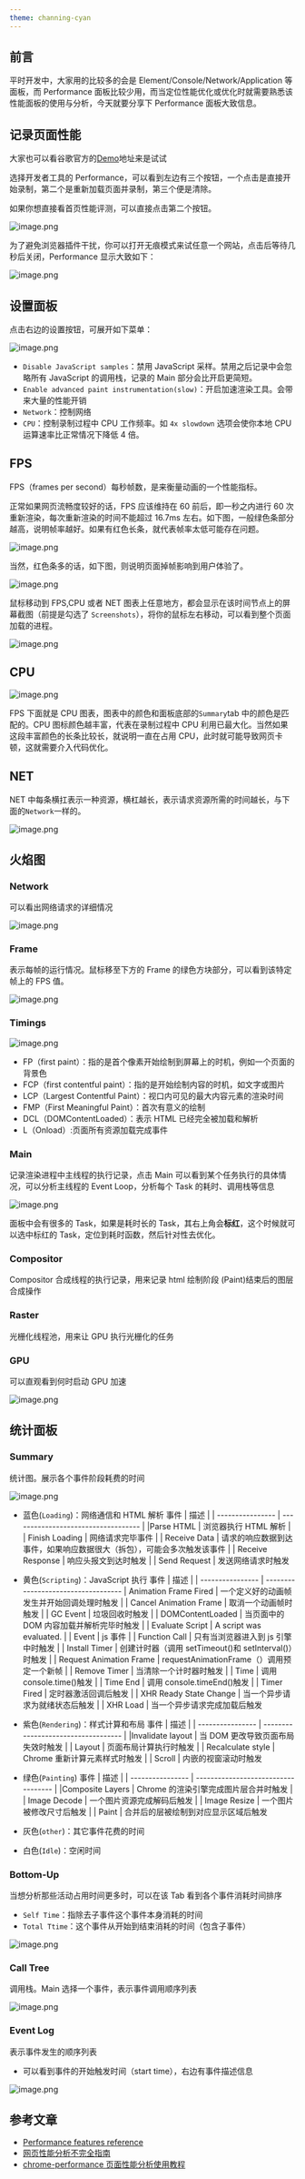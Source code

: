 ```yaml
---
theme: channing-cyan
---
```


## 前言

平时开发中，大家用的比较多的会是 Element/Console/Network/Application 等面板，而 Performance 面板比较少用，而当定位性能优化或优化时就需要熟悉该性能面板的使用与分析，今天就要分享下 Performance 面板大致信息。

## 记录页面性能

大家也可以看谷歌官方的[Demo](https://googlechrome.github.io/devtools-samples/jank/)地址来是试试

选择开发者工具的 Performance，可以看到左边有三个按钮，一个点击是直接开始录制，第二个是重新加载页面并录制，第三个便是清除。

如果你想直接看首页性能评测，可以直接点击第二个按钮。

![image.png](https://p3-juejin.byteimg.com/tos-cn-i-k3u1fbpfcp/5050285ebabf4cd59b7061be0b308dff~tplv-k3u1fbpfcp-watermark.image?)

为了避免浏览器插件干扰，你可以打开无痕模式来试任意一个网站，点击后等待几秒后关闭，Performance 显示大致如下：

![image.png](https://p3-juejin.byteimg.com/tos-cn-i-k3u1fbpfcp/3aa2f243bae34ca5a90eec5ab74ad217~tplv-k3u1fbpfcp-watermark.image?)

## 设置面板

点击右边的设置按钮，可展开如下菜单：

![image.png](https://p1-juejin.byteimg.com/tos-cn-i-k3u1fbpfcp/42386f2e36c34530ae8d7ae919f9c77a~tplv-k3u1fbpfcp-watermark.image?)

- `Disable JavaScript samples`：禁用 JavaScript 采样。禁用之后记录中会忽略所有 JavaScript 的调用栈，记录的 Main 部分会比开启更简短。
- `Enable advanced paint instrumentation(slow)`：开启加速渲染工具。会带来大量的性能开销
- `Network`：控制网络
- `CPU`：控制录制过程中 CPU 工作频率。如 `4x slowdown` 选项会使你本地 CPU 运算速率比正常情况下降低 4 倍。

## FPS

FPS（frames per second）每秒帧数，是来衡量动画的一个性能指标。

正常如果网页流畅度较好的话，FPS 应该维持在 60 前后，即一秒之内进行 60 次重新渲染，每次重新渲染的时间不能超过 16.7ms 左右。如下图，一般绿色条部分越高，说明帧率越好。如果有红色长条，就代表帧率太低可能存在问题。

![image.png](https://p1-juejin.byteimg.com/tos-cn-i-k3u1fbpfcp/dfbfbf2a7a614934841f654bffefd4d8~tplv-k3u1fbpfcp-watermark.image?)

当然，红色条多的话，如下图，则说明页面掉帧影响到用户体验了。

![image.png](https://p1-juejin.byteimg.com/tos-cn-i-k3u1fbpfcp/509862620d0d44cbbefd800499b2fb24~tplv-k3u1fbpfcp-watermark.image?)

鼠标移动到 FPS,CPU 或者 NET 图表上任意地方，都会显示在该时间节点上的屏幕截图（前提是勾选了 `Screenshots`），将你的鼠标左右移动，可以看到整个页面加载的进程。

![image.png](https://p3-juejin.byteimg.com/tos-cn-i-k3u1fbpfcp/d8bc05ce93094b4ebfc3bab694d1b772~tplv-k3u1fbpfcp-watermark.image?)

## CPU

![image.png](https://p1-juejin.byteimg.com/tos-cn-i-k3u1fbpfcp/3eded62a844245ea947f994b8930e841~tplv-k3u1fbpfcp-watermark.image?)

FPS 下面就是 CPU 图表，图表中的颜色和面板底部的`Summary`tab 中的颜色是匹配的。CPU 图标颜色越丰富，代表在录制过程中 CPU 利用已最大化。当然如果这段丰富颜色的长条比较长，就说明一直在占用 CPU，此时就可能导致网页卡顿，这就需要介入代码优化。

## NET

NET 中每条横扛表示一种资源，横杠越长，表示请求资源所需的时间越长，与下面的`Network`一样的。

![image.png](https://p6-juejin.byteimg.com/tos-cn-i-k3u1fbpfcp/a4313a72b6ae450cac14d71e4b16e284~tplv-k3u1fbpfcp-watermark.image?)

## 火焰图

### Network

可以看出网络请求的详细情况

![image.png](https://p9-juejin.byteimg.com/tos-cn-i-k3u1fbpfcp/493e4631f9e84dcbacee504674265eb0~tplv-k3u1fbpfcp-watermark.image?)

### Frame

表示每帧的运行情况。鼠标移至下方的 Frame 的绿色方块部分，可以看到该特定帧上的 FPS 值。

![image.png](https://p1-juejin.byteimg.com/tos-cn-i-k3u1fbpfcp/8c6fb4f2d49541d7b82067036e57c75d~tplv-k3u1fbpfcp-watermark.image?)

### Timings

![image.png](https://p3-juejin.byteimg.com/tos-cn-i-k3u1fbpfcp/35a04527ab15423bbce1a358bf6a89c1~tplv-k3u1fbpfcp-watermark.image?)

- FP（first paint）：指的是首个像素开始绘制到屏幕上的时机，例如一个页面的背景色
- FCP（first contentful paint）：指的是开始绘制内容的时机，如文字或图片
- LCP（Largest Contentful Paint）：视口内可见的最大内容元素的渲染时间
- FMP（First Meaningful Paint）：首次有意义的绘制
- DCL（DOMContentLoaded）：表示 HTML 已经完全被加载和解析
- L（Onload）:页面所有资源加载完成事件

### Main

记录渲染进程中主线程的执行记录，点击 Main 可以看到某个任务执行的具体情况，可以分析主线程的 Event Loop，分析每个 Task 的耗时、调用栈等信息

![image.png](https://p3-juejin.byteimg.com/tos-cn-i-k3u1fbpfcp/7cc77938f6c046b2bee913358a56eeca~tplv-k3u1fbpfcp-watermark.image?)

面板中会有很多的 Task，如果是耗时长的 Task，其右上角会**标红**，这个时候就可以选中标红的 Task，定位到耗时函数，然后针对性去优化。

### Compositor

Compositor 合成线程的执行记录，用来记录 html 绘制阶段 (Paint)结束后的图层合成操作

### Raster

光栅化线程池，用来让 GPU 执行光栅化的任务

### GPU

可以直观看到何时启动 GPU 加速

![image.png](https://p1-juejin.byteimg.com/tos-cn-i-k3u1fbpfcp/1d1d73b751b74e2fb4da656010526c0b~tplv-k3u1fbpfcp-watermark.image?)

## 统计面板

### Summary

统计图。展示各个事件阶段耗费的时间

![image.png](https://p1-juejin.byteimg.com/tos-cn-i-k3u1fbpfcp/3732f3f740994f3a8679d32400b25c72~tplv-k3u1fbpfcp-watermark.image?)

- 蓝色(`Loading`)：网络通信和 HTML 解析
  事件 | 描述 |
  | ---------------- | ----------------------------------- |
  |Parse HTML | 浏览器执行 HTML 解析 |
  | Finish Loading | 网络请求完毕事件 |
  | Receive Data | 请求的响应数据到达事件，如果响应数据很大（拆包），可能会多次触发该事件 |
  | Receive Response | 响应头报文到达时触发 |
  | Send Request | 发送网络请求时触发

- 黄色(`Scripting`)：JavaScript 执行
  事件 | 描述 |
  | ---------------- | ----------------------------------- |
  Animation Frame Fired | 一个定义好的动画帧发生并开始回调处理时触发 |
  | Cancel Animation Frame | 取消一个动画帧时触发 |
  | GC Event | 垃圾回收时触发 |
  | DOMContentLoaded | 当页面中的 DOM 内容加载并解析完毕时触发 |
  | Evaluate Script | A script was evaluated. |
  | Event | js 事件 |
  | Function Call | 只有当浏览器进入到 js 引擎中时触发 |
  | Install Timer | 创建计时器（调用 setTimeout()和 setInterval()）时触发 |
  | Request Animation Frame | requestAnimationFrame（）调用预定一个新帧 |
  | Remove Timer | 当清除一个计时器时触发 |
  | Time | 调用 console.time()触发 |
  | Time End | 调用 console.timeEnd()触发 |
  | Timer Fired | 定时器激活回调后触发 |
  | XHR Ready State Change | 当一个异步请求为就绪状态后触发 |
  | XHR Load | 当一个异步请求完成加载后触发
- 紫色(`Rendering`)：样式计算和布局
  事件 | 描述 |
  | ---------------- | ----------------------------------- |
  |Invalidate layout | 当 DOM 更改导致页面布局失效时触发 |
  | Layout | 页面布局计算执行时触发 |
  | Recalculate style | Chrome 重新计算元素样式时触发 |
  | Scroll | 内嵌的视窗滚动时触发
- 绿色(`Painting`)
  事件 | 描述 |
  | ---------------- | ----------------------------------- |
  |Composite Layers | Chrome 的渲染引擎完成图片层合并时触发 |
  | Image Decode | 一个图片资源完成解码后触发 |
  | Image Resize | 一个图片被修改尺寸后触发 |
  | Paint | 合并后的层被绘制到对应显示区域后触发
- 灰色(`other`)：其它事件花费的时间
- 白色(`Idle`)：空闲时间

### Bottom-Up

当想分析那些活动占用时间更多时，可以在该 Tab 看到各个事件消耗时间排序

- `Self Time`：指除去子事件这个事件本身消耗的时间
- `Total Ttime`：这个事件从开始到结束消耗的时间（包含子事件）

![image.png](https://p9-juejin.byteimg.com/tos-cn-i-k3u1fbpfcp/9760ecda04874ac79e92cb2f9bea3a35~tplv-k3u1fbpfcp-watermark.image?)

### Call Tree

调用栈。Main 选择一个事件，表示事件调用顺序列表

![image.png](https://p9-juejin.byteimg.com/tos-cn-i-k3u1fbpfcp/e8d6704f4d564a5c8d1e092d943adcbf~tplv-k3u1fbpfcp-watermark.image?)

### Event Log

表示事件发生的顺序列表

- 可以看到事件的开始触发时间（start time），右边有事件描述信息

![image.png](https://p9-juejin.byteimg.com/tos-cn-i-k3u1fbpfcp/f7bb7feb970e436cacf65b37298b926d~tplv-k3u1fbpfcp-watermark.image?)

## 参考文章

- [Performance features reference](https://developer.chrome.com/docs/devtools/evaluate-performance/reference/)
- [网页性能分析不完全指南](https://segmentfault.com/a/1190000012243560)
- [chrome-performance 页面性能分析使用教程](https://www.cnblogs.com/ranyonsue/p/9342839.html)
